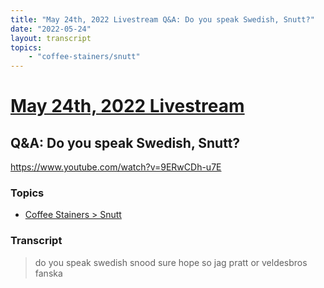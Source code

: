 ```yaml
---
title: "May 24th, 2022 Livestream Q&A: Do you speak Swedish, Snutt?"
date: "2022-05-24"
layout: transcript
topics:
    - "coffee-stainers/snutt"
---
```

# [May 24th, 2022 Livestream](../2022-05-24.md)
## Q&A: Do you speak Swedish, Snutt?
https://www.youtube.com/watch?v=9ERwCDh-u7E

### Topics
* [Coffee Stainers > Snutt](../topics/coffee-stainers/snutt.md)

### Transcript

> do you speak swedish snood sure hope so jag pratt or veldesbros fanska
